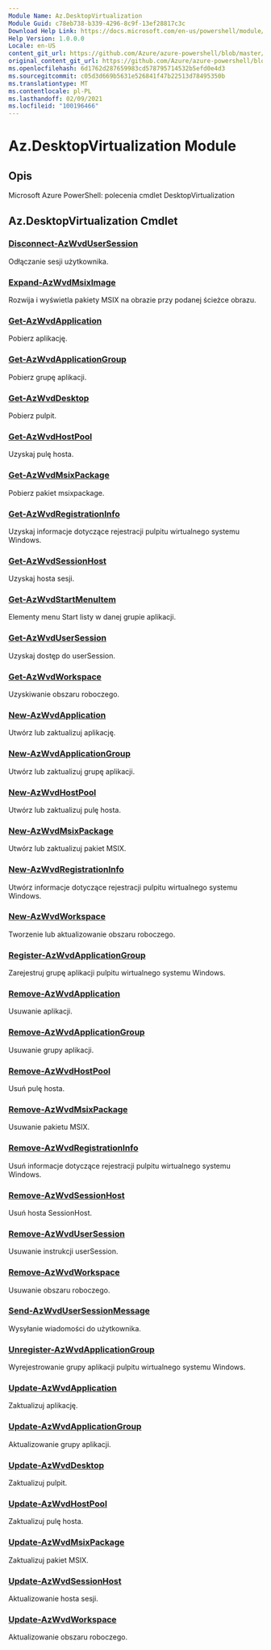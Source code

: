 ```yaml
---
Module Name: Az.DesktopVirtualization
Module Guid: c78eb738-b339-4296-8c9f-13ef28817c3c
Download Help Link: https://docs.microsoft.com/en-us/powershell/module/az.desktopvirtualization
Help Version: 1.0.0.0
Locale: en-US
content_git_url: https://github.com/Azure/azure-powershell/blob/master/src/DesktopVirtualization/help/Az.DesktopVirtualization.md
original_content_git_url: https://github.com/Azure/azure-powershell/blob/master/src/DesktopVirtualization/help/Az.DesktopVirtualization.md
ms.openlocfilehash: 6d1762d287659983cd578795714532b5efd0e4d3
ms.sourcegitcommit: c05d3d669b5631e526841f47b22513d78495350b
ms.translationtype: MT
ms.contentlocale: pl-PL
ms.lasthandoff: 02/09/2021
ms.locfileid: "100196466"
---
```

# Az.DesktopVirtualization Module
## Opis
Microsoft Azure PowerShell: polecenia cmdlet DesktopVirtualization

## Az.DesktopVirtualization Cmdlet
### [Disconnect-AzWvdUserSession](Disconnect-AzWvdUserSession.md)
Odłączanie sesji użytkownika.

### [Expand-AzWvdMsixImage](Expand-AzWvdMsixImage.md)
Rozwija i wyświetla pakiety MSIX na obrazie przy podanej ścieżce obrazu.

### [Get-AzWvdApplication](Get-AzWvdApplication.md)
Pobierz aplikację.

### [Get-AzWvdApplicationGroup](Get-AzWvdApplicationGroup.md)
Pobierz grupę aplikacji.

### [Get-AzWvdDesktop](Get-AzWvdDesktop.md)
Pobierz pulpit.

### [Get-AzWvdHostPool](Get-AzWvdHostPool.md)
Uzyskaj pulę hosta.

### [Get-AzWvdMsixPackage](Get-AzWvdMsixPackage.md)
Pobierz pakiet msixpackage.

### [Get-AzWvdRegistrationInfo](Get-AzWvdRegistrationInfo.md)
Uzyskaj informacje dotyczące rejestracji pulpitu wirtualnego systemu Windows.

### [Get-AzWvdSessionHost](Get-AzWvdSessionHost.md)
Uzyskaj hosta sesji.

### [Get-AzWvdStartMenuItem](Get-AzWvdStartMenuItem.md)
Elementy menu Start listy w danej grupie aplikacji.

### [Get-AzWvdUserSession](Get-AzWvdUserSession.md)
Uzyskaj dostęp do userSession.

### [Get-AzWvdWorkspace](Get-AzWvdWorkspace.md)
Uzyskiwanie obszaru roboczego.

### [New-AzWvdApplication](New-AzWvdApplication.md)
Utwórz lub zaktualizuj aplikację.

### [New-AzWvdApplicationGroup](New-AzWvdApplicationGroup.md)
Utwórz lub zaktualizuj grupę aplikacji.

### [New-AzWvdHostPool](New-AzWvdHostPool.md)
Utwórz lub zaktualizuj pulę hosta.

### [New-AzWvdMsixPackage](New-AzWvdMsixPackage.md)
Utwórz lub zaktualizuj pakiet MSIX.

### [New-AzWvdRegistrationInfo](New-AzWvdRegistrationInfo.md)
Utwórz informacje dotyczące rejestracji pulpitu wirtualnego systemu Windows.

### [New-AzWvdWorkspace](New-AzWvdWorkspace.md)
Tworzenie lub aktualizowanie obszaru roboczego.

### [Register-AzWvdApplicationGroup](Register-AzWvdApplicationGroup.md)
Zarejestruj grupę aplikacji pulpitu wirtualnego systemu Windows.

### [Remove-AzWvdApplication](Remove-AzWvdApplication.md)
Usuwanie aplikacji.

### [Remove-AzWvdApplicationGroup](Remove-AzWvdApplicationGroup.md)
Usuwanie grupy aplikacji.

### [Remove-AzWvdHostPool](Remove-AzWvdHostPool.md)
Usuń pulę hosta.

### [Remove-AzWvdMsixPackage](Remove-AzWvdMsixPackage.md)
Usuwanie pakietu MSIX.

### [Remove-AzWvdRegistrationInfo](Remove-AzWvdRegistrationInfo.md)
Usuń informacje dotyczące rejestracji pulpitu wirtualnego systemu Windows.

### [Remove-AzWvdSessionHost](Remove-AzWvdSessionHost.md)
Usuń hosta SessionHost.

### [Remove-AzWvdUserSession](Remove-AzWvdUserSession.md)
Usuwanie instrukcji userSession.

### [Remove-AzWvdWorkspace](Remove-AzWvdWorkspace.md)
Usuwanie obszaru roboczego.

### [Send-AzWvdUserSessionMessage](Send-AzWvdUserSessionMessage.md)
Wysyłanie wiadomości do użytkownika.

### [Unregister-AzWvdApplicationGroup](Unregister-AzWvdApplicationGroup.md)
Wyrejestrowanie grupy aplikacji pulpitu wirtualnego systemu Windows.

### [Update-AzWvdApplication](Update-AzWvdApplication.md)
Zaktualizuj aplikację.

### [Update-AzWvdApplicationGroup](Update-AzWvdApplicationGroup.md)
Aktualizowanie grupy aplikacji.

### [Update-AzWvdDesktop](Update-AzWvdDesktop.md)
Zaktualizuj pulpit.

### [Update-AzWvdHostPool](Update-AzWvdHostPool.md)
Zaktualizuj pulę hosta.

### [Update-AzWvdMsixPackage](Update-AzWvdMsixPackage.md)
Zaktualizuj pakiet MSIX.

### [Update-AzWvdSessionHost](Update-AzWvdSessionHost.md)
Aktualizowanie hosta sesji.

### [Update-AzWvdWorkspace](Update-AzWvdWorkspace.md)
Aktualizowanie obszaru roboczego.

